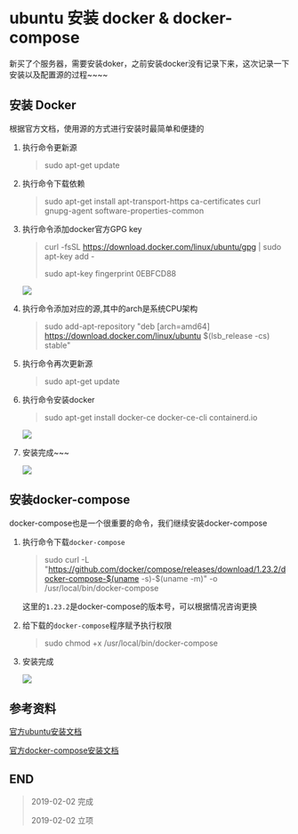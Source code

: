 # ubuntu 安装 docker & docker-compose

新买了个服务器，需要安装doker，之前安装docker没有记录下来，这次记录一下安装以及配置源的过程~~~~

## 安装 Docker

根据官方文档，使用源的方式进行安装时最简单和便捷的

1.  执行命令更新源

    > sudo apt-get update

2.  执行命令下载依赖

    > sudo apt-get install apt-transport-https ca-certificates curl gnupg-agent software-properties-common

3.  执行命令添加docker官方GPG key

    > curl -fsSL https://download.docker.com/linux/ubuntu/gpg | sudo apt-key add -
    >
    > sudo apt-key fingerprint 0EBFCD88

    ![](http://blog-cdn.chenxiyuan.fun/2019-2-2/eeb2de96-c457-4e66-8035-9c4cdfe14859.png)

4. 执行命令添加对应的源,其中的arch是系统CPU架构

    > sudo add-apt-repository "deb [arch=amd64] https://download.docker.com/linux/ubuntu $(lsb_release -cs) stable"

5.  执行命令再次更新源

    > sudo apt-get update

6.  执行命令安装docker

    > sudo apt-get install docker-ce docker-ce-cli containerd.io

    ![](http://blog-cdn.chenxiyuan.fun/2019-2-2/e1ce93fc-1cf8-4263-8a8d-e3a17d6a7049.png)

7. 安装完成~~~

    ![](http://blog-cdn.chenxiyuan.fun/2019-2-2/44d867bb-ec69-4225-9503-584e37a8a06b.png)

## 安装docker-compose

docker-compose也是一个很重要的命令，我们继续安装docker-compose

1.  执行命令下载`docker-compose`

    >   sudo curl -L "https://github.com/docker/compose/releases/download/1.23.2/docker-compose-$(uname -s)-$(uname -m)" -o /usr/local/bin/docker-compose

    这里的`1.23.2`是docker-compose的版本号，可以根据情况咨询更换

2. 给下载的`docker-compose`程序赋予执行权限

    >   sudo chmod +x /usr/local/bin/docker-compose

3. 安装完成

    ![](http://blog-cdn.chenxiyuan.fun/2019-2-2/18b40a95-937d-4b54-a25e-ac040b5f88f0.png)

## 参考资料

[官方ubuntu安装文档](https://docs.docker.com/install/linux/docker-ce/ubuntu/)

[官方docker-compose安装文档](https://docs.docker.com/compose/install/)

## END

>   2019-02-02 完成
> 
>   2019-02-02 立项